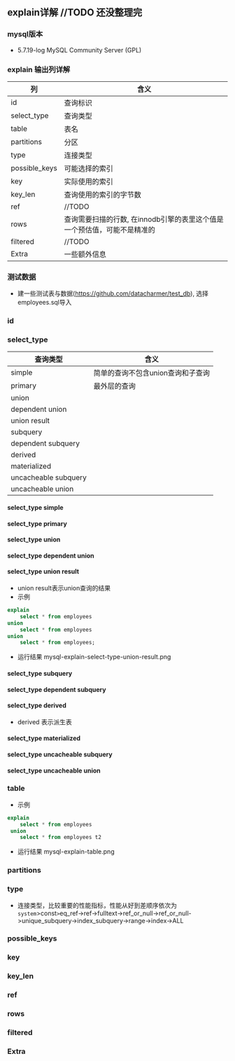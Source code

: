 ## explain详解 //TODO 还没整理完
### mysql版本
- 5.7.19-log MySQL Community Server (GPL)

### explain 输出列详解
列      | 含义
----------| -------------
id            | 查询标识
select_type   | 查询类型
table         | 表名
partitions    | 分区
type          | 连接类型
possible_keys | 可能选择的索引
key           | 实际使用的索引
key_len       | 查询使用的索引的字节数
ref           | //TODO
rows          | 查询需要扫描的行数, 在innodb引擎的表里这个值是一个预估值，可能不是精准的
filtered      | //TODO
Extra         | 一些额外信息


### 测试数据
- 建一些测试表与数据(https://github.com/datacharmer/test_db), 选择employees.sql导入


### id

### select_type
查询类型     | 含义
----------| -------------
simple |  简单的查询不包含union查询和子查询
primary|  最外层的查询
union | 
dependent union| 
union result| 
subquery| 
dependent subquery| 
derived|
materialized|
uncacheable subquery|
uncacheable union| 

#### select_type simple

#### select_type primary

#### select_type union


#### select_type dependent union

#### select_type union result
- union result表示union查询的结果
- 示例
```sql
explain 
	select * from employees
union 
	select * from employees 
union 
	select * from employees;
```
- 运行结果
mysql-explain-select-type-union-result.png


#### select_type subquery

#### select_type dependent subquery

#### select_type derived 
- derived 表示派生表

#### select_type materialized 

#### select_type uncacheable subquery

#### select_type uncacheable union


### table

- 示例
```sql
explain 
    select * from employees 
 union 
    select * from employees t2
```
- 运行结果
mysql-explain-table.png

### partitions

### type
- 连接类型，比较重要的性能指标，性能从好到差顺序依次为`system`>const`>`eq_ref->ref->fulltext->ref_or_null->ref_or_null->unique_subquery->index_subquery->range->index->ALL

### possible_keys

### key

### key_len

### ref

### rows

### filtered

### Extra



